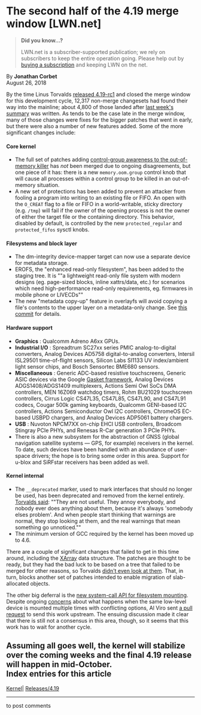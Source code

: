 # The second half of the 4.19 merge window [LWN.net]

> **Did you know...?**
> 
> LWN.net is a subscriber-supported publication; we rely on subscribers to keep the entire operation going. Please help out by [buying a subscription](/Promo/nst-nag4/subscribe) and keeping LWN on the net. 

By **Jonathan Corbet**  
August 26, 2018 

By the time Linus Torvalds [released 4.19-rc1](/Articles/763497/) and closed the merge window for this development cycle, 12,317 non-merge changesets had found their way into the mainline; about 4,800 of those landed after [last week's summary](/Articles/762566/) was written. As tends to be the case late in the merge window, many of those changes were fixes for the bigger patches that went in early, but there were also a number of new features added. Some of the more significant changes include:   


#### Core kernel

  * The full set of patches adding [control-group awareness to the out-of-memory killer](/Articles/761118/) has _not_ been merged due to ongoing disagreements, but one piece of it has: there is a new `memory.oom.group` control knob that will cause all processes within a control group to be killed in an out-of-memory situation. 
  * A new set of protections has been added to prevent an attacker from fooling a program into writing to an existing file or FIFO. An open with the `O_CREAT` flag to a file or FIFO in a world-writable, sticky directory (e.g. `/tmp`) will fail if the owner of the opening process is not the owner of either the target file or the containing directory. This behavior, disabled by default, is controlled by the new `protected_regular` and `protected_fifos` sysctl knobs. 



#### Filesystems and block layer

  * The dm-integrity device-mapper target can now use a separate device for metadata storage. 
  * EROFS, the "enhanced read-only filesystem", has been added to the staging tree. It is ""a lightweight read-only file system with modern designs (eg. page-sized blocks, inline xattrs/data, etc.) for scenarios which need high-performance read-only requirements, eg. firmwares in mobile phone or LIVECDs"" 
  * The new "metadata copy-up" feature in overlayfs will avoid copying a file's contents to the upper layer on a metadata-only change. See [this commit](https://git.kernel.org/linus/d5791044d2e5749ef4de84161cec5532e2111540) for details. 



#### Hardware support

  * **Graphics** : Qualcomm Adreno A6xx GPUs. 
  * **Industrial I/O** : Spreadtrum SC27xx series PMIC analog-to-digital converters, Analog Devices AD5758 digital-to-analog converters, Intersil ISL29501 time-of-flight sensors, Silicon Labs SI1133 UV index/ambient light sensor chips, and Bosch Sensortec BME680 sensors. 
  * **Miscellaneous** : Generic ADC-based resistive touchscreens, Generic ASIC devices via the Google [Gasket framework](/ml/linux-kernel/20180630000253.70103-1-sque@chromium.org/), Analog Devices ADGS1408/ADGS1409 multiplexers, Actions Semi Owl SoCs DMA controllers, MEN 16Z069 watchdog timers, Rohm BU21029 touchscreen controllers, Cirrus Logic CS47L35, CS47L85, CS47L90, and CS47L91 codecs, Cougar 500k gaming keyboards, Qualcomm GENI-based I2C controllers, Actions Semiconductor Owl I2C controllers, ChromeOS EC-based USBPD chargers, and Analog Devices ADP5061 battery chargers. 
  * **USB** : Nuvoton NPCM7XX on-chip EHCI USB controllers, Broadcom Stingray PCIe PHYs, and Renesas R-Car generation 3 PCIe PHYs. 
  * There is also a new subsystem for the abstraction of GNSS (global navigation satellite systems — GPS, for example) receivers in the kernel. To date, such devices have been handled with an abundance of user-space drivers; the hope is to bring some order in this area. Support for u-blox and SiRFstar receivers has been added as well. 



#### Kernel internal

  * The `__deprecated` marker, used to mark interfaces that should no longer be used, has been deprecated and removed from the kernel entirely. [Torvalds said](https://git.kernel.org/linus/771c035372a036f83353eef46dbb829780330234): ""They are not useful. They annoy everybody, and nobody ever does anything about them, because it's always 'somebody elses problem'. And when people start thinking that warnings are normal, they stop looking at them, and the real warnings that mean something go unnoticed."" 
  * The minimum version of GCC required by the kernel has been moved up to 4.6. 



There are a couple of significant changes that failed to get in this time around, including the [XArray](/Articles/745073/) data structure. The patches are thought to be ready, but they had the bad luck to be based on a tree that failed to be merged for other reasons, so Torvalds [didn't even look at them](/ml/linux-kernel/CA+55aFxFjAmrFpwQmEHCthHOzgidCKnod+cNDEE+3Spu9o1s3w@mail.gmail.com/). That, in turn, blocks another set of patches intended to enable migration of slab-allocated objects. 

The other big deferral is the [new system-call API for filesystem mounting](/Articles/759499/). Despite ongoing [concerns](/Articles/762355/) about what happens when the same low-level device is mounted multiple times with conflicting options, Al Viro sent [a pull request](/ml/linux-fsdevel/20180823223145.GK6515@ZenIV.linux.org.uk/) to send this work upstream. The ensuing discussion made it clear that there is still not a consensus in this area, though, so it seems that this work has to wait for another cycle. 

Assuming all goes well, the kernel will stabilize over the coming weeks and the final 4.19 release will happen in mid-October.  
Index entries for this article  
---  
[Kernel](/Kernel/Index)| [Releases/4.19](/Kernel/Index#Releases-4.19)  
  


* * *

to post comments 
